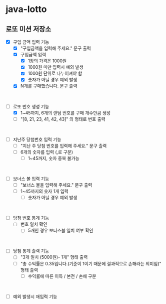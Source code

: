 # java-lotto

## 로또 미션 저장소

- [x] 구입 금액 입력 기능
    - [x] "구입금액을 입력해 주세요." 문구 출력
    - [x] 구입금액 입력
        - [x] 1장의 가격은 1000원
        - [x] 1000원 미만 입력시 예외 발생
        - [x] 1000원 단위로 나누어져야 함
        - [x] 숫자가 아닐 경우 예외 발생
    - [x] N개를 구매했습니다. 문구 출력

<br>

- [ ] 로또 번호 생성 기능
    - [x] 1~45까지, 6개의 랜덤 번호를 구매 개수만큼 생성
    - [ ] "[8, 21, 23, 41, 42, 43]" 의 형태로 번호 출력
  
<br>

- [ ] 지난주 당첨번호 입력 기능
    - [ ] "지난 주 당첨 번호를 입력해 주세요." 문구 출력
    - [ ] 6개의 숫자를 입력 (,로 구분)
        - [ ] 1~45까지, 숫자 중복 불가능

<br>

- [ ] 보너스 볼 입력 기능
    - [ ] "보너스 볼을 입력해 주세요." 문구 출력
    - [ ] 1~45까지의 숫자 1개 입력
        - [ ] 숫자가 아닐 경우 예외 발생

<br>

- [ ] 당첨 번호 통계 기능
    - [ ] 번호 일치 확인
        - [ ] 5개인 경우 보너스볼 일치 여부 확인

<br>

- [ ] 당첨 통계 출력 기능
    - [ ] "3개 일치 (5000원)- 1개" 형태 출력 
    - [ ] "총 수익률은 0.35입니다.(기준이 1이기 때문에 결과적으로 손해라는 의미임)" 형태 출력
        - [ ] 수익률에 따른 이득 / 본전 / 손해 구분

<br>

- [ ] 예외 발생시 재입력 기능